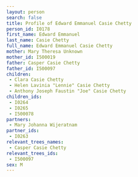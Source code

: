 ```yaml
---
layout: person
search: false
title: Profile of Edward Emmanuel Casie Chetty
person_id: I0178
first_name: Edward Emmanuel
last_name: Casie Chetty
full_name: Edward Emmanuel Casie Chetty
mother: Mary Theresa Unknown
mother_id: I500019
father: Casper Casie Chetty
father_id: I500097
children:
 - Clara Casie Chetty
 - Helen Lavinia "Lennie" Casie Chetty
 - Anthony Joseph Faustin "Joe" Casie Chetty
children_ids:
 - I0264
 - I0265
 - I500078
partners:
 - Mary Johanna Wijeratnam
partner_ids:
 - I0263
relevant_trees_names:
 - Casper Casie Chetty
relevant_trees_ids:
 - I500097
sex: M
---
```


